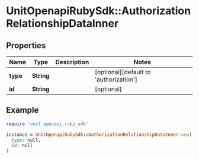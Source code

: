 # UnitOpenapiRubySdk::AuthorizationRelationshipDataInner

## Properties

| Name | Type | Description | Notes |
| ---- | ---- | ----------- | ----- |
| **type** | **String** |  | [optional][default to &#39;authorization&#39;] |
| **id** | **String** |  | [optional] |

## Example

```ruby
require 'unit_openapi_ruby_sdk'

instance = UnitOpenapiRubySdk::AuthorizationRelationshipDataInner.new(
  type: null,
  id: null
)
```

